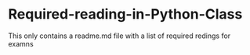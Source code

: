 # Required-reading-in-Python-Class
This only contains a readme.md file with a list of required redings for examns
